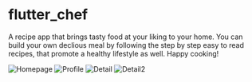 # flutter_chef

A recipe app that brings tasty food at your liking to your home. You can build your own declious meal by following the step by step easy to read recipes, that promote a healthy lifestyle as well. Happy cooking!

![Homepage](https://user-images.githubusercontent.com/35884235/117543137-44471400-b03b-11eb-9266-42ec89e63b2c.png)
![Profile](https://user-images.githubusercontent.com/35884235/117543140-47420480-b03b-11eb-89e5-85e3ed52ad38.png)
![Detail](https://user-images.githubusercontent.com/35884235/117543142-48733180-b03b-11eb-9d06-d9bbe0efdb91.png)
![Detail2](https://user-images.githubusercontent.com/35884235/117543144-490bc800-b03b-11eb-8ddf-04005468baa7.png)
